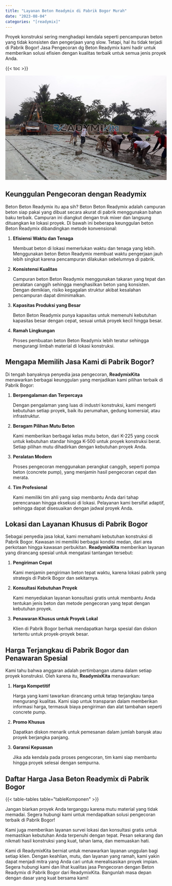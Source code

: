 ```yaml
---
title: "Layanan Beton Readymix di Pabrik Bogor Murah"
date: "2023-08-04"
categories: "[readymix]"
---
```


Proyek konstruksi sering menghadapi kendala seperti pencampuran beton yang tidak konsisten dan pengerjaan yang slow. Tetapi, hal itu tidak terjadi di Pabrik Bogor! Jasa Pengecoran dg Beton Readymix kami hadir untuk memberikan solusi efisien dengan kualitas terbaik untuk semua jenis proyek Anda.

{{< toc >}}

![Layanan Beton Readymix di Pabrik Bogor Murah](/images/readymix/cor-readymix-02.jpg)

## Keunggulan Pengecoran dengan Readymix

Beton Beton Readymix itu apa sih? Beton Beton Readymix adalah campuran beton siap pakai yang dibuat secara akurat di pabrik menggunakan bahan baku terbaik. Campuran ini diangkut dengan truk mixer dan langsung dituangkan ke lokasi proyek. Di bawah ini beberapa keunggulan beton Beton Readymix dibandingkan metode konvensional:

1. **Efisiensi Waktu dan Tenaga**

   Membuat beton di lokasi memerlukan waktu dan tenaga yang lebih. Menggunakan beton Beton Readymix membuat waktu pengerjaan jauh lebih singkat karena pencampuran dilakukan sebelumnya di pabrik.

2. **Konsistensi Kualitas**

   Campuran beton Beton Readymix menggunakan takaran yang tepat dan peralatan canggih sehingga menghasilkan beton yang konsisten. Dengan demikian, risiko kegagalan struktur akibat kesalahan pencampuran dapat diminimalkan.

3. **Kapasitas Produksi yang Besar**

   Beton Beton Readymix punya kapasitas untuk memenuhi kebutuhan kapasitas besar dengan cepat, sesuai untuk proyek kecil hingga besar.

4. **Ramah Lingkungan**

   Proses pembuatan beton Beton Readymix lebih teratur sehingga mengurangi limbah material di lokasi konstruksi.

## Mengapa Memilih Jasa Kami di Pabrik Bogor?

Di tengah banyaknya penyedia jasa pengecoran, **ReadymixKita** menawarkan berbagai keunggulan yang menjadikan kami pilihan terbaik di Pabrik Bogor:

1. **Berpengalaman dan Terpercaya**

   Dengan pengalaman yang luas di industri konstruksi, kami mengerti kebutuhan setiap proyek, baik itu perumahan, gedung komersial, atau infrastruktur.

2. **Beragam Pilihan Mutu Beton**

   Kami memberikan berbagai kelas mutu beton, dari K-225 yang cocok untuk kebutuhan standar hingga K-500 untuk proyek konstruksi berat. Setiap pilihan mutu dihadirkan dengan kebutuhan proyek Anda.

3. **Peralatan Modern**

   Proses pengecoran menggunakan perangkat canggih, seperti pompa beton (concrete pump), yang menjamin hasil pengecoran cepat dan merata.

4. **Tim Profesional**

   Kami memiliki tim ahli yang siap membantu Anda dari tahap perencanaan hingga eksekusi di lokasi. Pelayanan kami bersifat adaptif, sehingga dapat disesuaikan dengan jadwal proyek Anda.

## Lokasi dan Layanan Khusus di Pabrik Bogor

Sebagai penyedia jasa lokal, kami memahami kebutuhan konstruksi di Pabrik Bogor. Kawasan ini memiliki berbagai kondisi medan, dari area perkotaan hingga kawasan perbukitan. **ReadymixKita** memberikan layanan yang dirancang spesial untuk mengatasi tantangan tersebut:

1. **Pengiriman Cepat**

   Kami menjamin pengiriman beton tepat waktu, karena lokasi pabrik yang strategis di Pabrik Bogor dan sekitarnya.

2. **Konsultasi Kebutuhan Proyek**

   Kami menyediakan layanan konsultasi gratis untuk membantu Anda tentukan jenis beton dan metode pengecoran yang tepat dengan kebutuhan proyek.

3. **Penawaran Khusus untuk Proyek Lokal**

   Klien di Pabrik Bogor berhak mendapatkan harga spesial dan diskon tertentu untuk proyek-proyek besar.

## Harga Terjangkau di Pabrik Bogor dan Penawaran Spesial

Kami tahu bahwa anggaran adalah pertimbangan utama dalam setiap proyek konstruksi. Oleh karena itu, **ReadymixKita** menawarkan:

1. **Harga Kompetitif**

   Harga yang kami tawarkan dirancang untuk tetap terjangkau tanpa mengurangi kualitas. Kami siap untuk transparan dalam memberikan informasi harga, termasuk biaya pengiriman dan alat tambahan seperti concrete pump.

2. **Promo Khusus**

   Dapatkan diskon menarik untuk pemesanan dalam jumlah banyak atau proyek berjangka panjang.

3. **Garansi Kepuasan**

   Jika ada kendala pada proses pengecoran, tim kami siap membantu hingga proyek selesai dengan sempurna.

## Daftar Harga Jasa Beton Readymix di Pabrik Bogor

{{< table-tables table="tableKomponen" >}}

Jangan biarkan proyek Anda terganggu karena mutu material yang tidak memadai. Segera hubungi kami untuk mendapatkan solusi pengecoran terbaik di Pabrik Bogor!

Kami juga memberikan layanan survei lokasi dan konsultasi gratis untuk memastikan kebutuhan Anda terpenuhi dengan tepat. Pesan sekarang dan nikmati hasil konstruksi yang kuat, tahan lama, dan memuaskan hati.

Kami di ReadymixKita berniat untuk menawarkan layanan unggulan bagi setiap klien. Dengan keahlian, mutu, dan layanan yang ramah, kami yakin dapat menjadi mitra yang Anda cari untuk merealisasikan proyek impian. Segera hubungi kami dan lihat kualitas jasa Pengecoran dengan Beton Readymix di Pabrik Bogor dari ReadymixKita. Bangunlah masa depan dengan dasar yang kuat bersama kami!